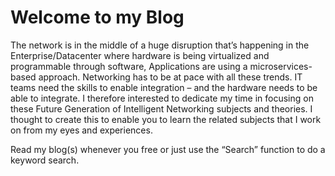 # Welcome to my Blog
The network is in the middle of a huge disruption that’s happening in the Enterprise/Datacenter where hardware is being virtualized and programmable through software, Applications are using a microservices-based approach. Networking has to be at pace with all these trends. IT teams need the skills to enable integration – and the hardware needs to be able to integrate. I therefore interested to dedicate my time in focusing on these Future Generation of Intelligent Networking subjects and theories. I thought to create this to enable you to learn the related subjects that I work on from my eyes and experiences.

Read my blog(s) whenever you free or just use the “Search” function to do a keyword search.
